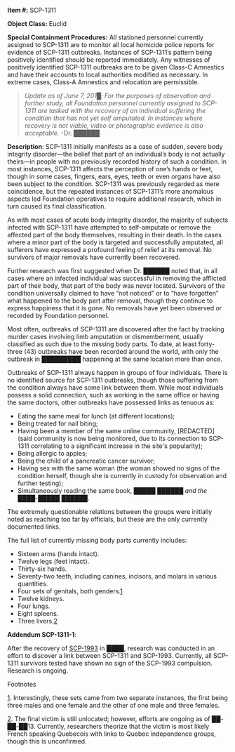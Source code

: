 **Item #:** SCP-1311

**Object Class:** Euclid

**Special Containment Procedures:** All stationed personnel currently assigned to SCP-1311 are to monitor all local homicide police reports for evidence of SCP-1311 outbreaks. Instances of SCP-1311’s pattern being positively identified should be reported immediately. Any witnesses of positively identified SCP-1311 outbreaks are to be given Class-C Amnestics and have their accounts to local authorities modified as necessary. In extreme cases, Class-A Amnestics and relocation are permissible.

> _Update as of June 7, 201█: For the purposes of observation and further study, all Foundation personnel currently assigned to SCP-1311 are tasked with the recovery of an individual suffering the condition that has not yet self amputated. In instances where recovery is not viable, video or photographic evidence is also acceptable._ -Dr. ██████

**Description**: SCP-1311 initially manifests as a case of sudden, severe body integrity disorder—the belief that part of an individual’s body is not actually theirs—in people with no previously recorded history of such a condition. In most instances, SCP-1311 affects the perception of one’s hands or feet, though in some cases, fingers, ears, eyes, teeth or even organs have also been subject to the condition. SCP-1311 was previously regarded as mere coincidence, but the repeated instances of SCP-1311’s more anomalous aspects led Foundation operatives to require additional research, which in turn caused its final classification.

As with most cases of acute body integrity disorder, the majority of subjects infected with SCP-1311 have attempted to self-amputate or remove the affected part of the body themselves, resulting in their death. In the cases where a minor part of the body is targeted and successfully amputated, all sufferers have expressed a profound feeling of relief at its removal. No survivors of major removals have currently been recovered.

Further research was first suggested when Dr. ██████ noted that, in all cases where an infected individual was successful in removing the afflicted part of their body, that part of the body was never located. Survivors of the condition universally claimed to have “not noticed” or to “have forgotten” what happened to the body part after removal, though they continue to express happiness that it is gone. No removals have yet been observed or recorded by Foundation personnel.

Most often, outbreaks of SCP-1311 are discovered after the fact by tracking murder cases involving limb amputation or dismemberment, usually classified as such due to the missing body parts. To date, at least forty-three (43) outbreaks have been recorded around the world, with only the outbreak in █████████ happening at the same location more than once.

Outbreaks of SCP-1311 always happen in groups of four individuals. There is no identified source for SCP-1311 outbreaks, though those suffering from the condition always have some link between them. While most individuals possess a solid connection, such as working in the same office or having the same doctors, other outbreaks have possessed links as tenuous as:

*   Eating the same meal for lunch (at different locations);
*   Being treated for nail biting;
*   Having been a member of the same online community, \[REDACTED\] (said community is now being monitored, due to its connection to SCP-1311 correlating to a significant increase in the site's popularity);
*   Being allergic to apples;
*   Being the child of a pancreatic cancer survivor;
*   Having sex with the same woman (the woman showed no signs of the condition herself, though she is currently in custody for observation and further testing);
*   Simultaneously reading the same book, _█████ ██████ and the ████-█████ ██████_.

The extremely questionable relations between the groups were initially noted as reaching too far by officials, but these are the only currently documented links.

The full list of currently missing body parts currently includes:

*   Sixteen arms (hands intact).
*   Twelve legs (feet intact).
*   Thirty-six hands.
*   Seventy-two teeth, including canines, incisors, and molars in various quantities.
*   Four sets of genitals, both genders.[1](javascript:;)
*   Twelve kidneys.
*   Four lungs.
*   Eight spleens.
*   Three livers.[2](javascript:;)

**Addendum SCP-1311-1**:

After the recovery of [SCP-1993](/scp-1993) in ████, research was conducted in an effort to discover a link between SCP-1311 and SCP-1993. Currently, all SCP-1311 survivors tested have shown no sign of the SCP-1993 compulsion. Research is ongoing.

Footnotes

[1](javascript:;). Interestingly, these sets came from two separate instances, the first being three males and one female and the other of one male and three females.

[2](javascript:;). The final victim is still unlocated; however, efforts are ongoing as of ██-██-██13. Currently, researchers theorize that the victim is most likely French speaking Quebecois with links to Quebec independence groups, though this is unconfirmed.